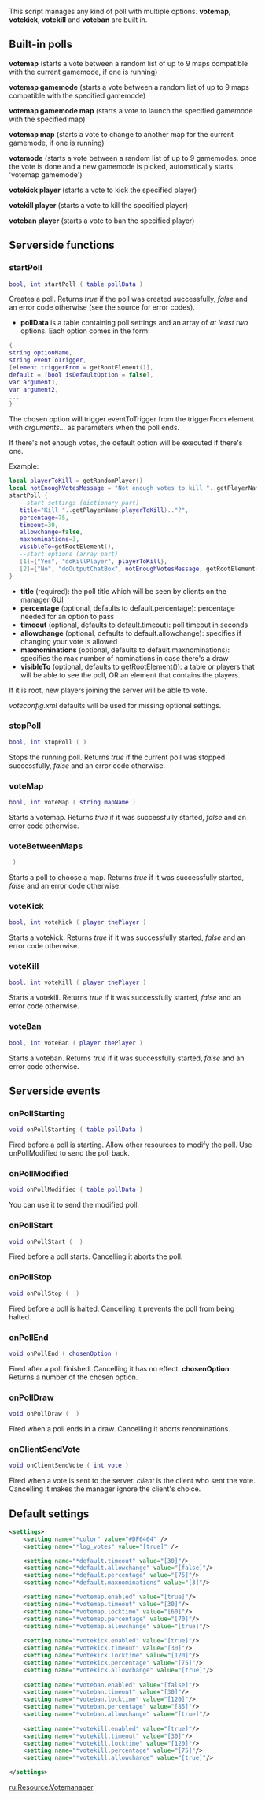This script manages any kind of poll with multiple options. **votemap**, **votekick**, **votekill** and **voteban** are built in.

Built-in polls
--------------

**votemap** (starts a vote between a random list of up to 9 maps compatible with the current gamemode, if one is running)

**votemap gamemode** (starts a vote between a random list of up to 9 maps compatible with the specified gamemode)

**votemap gamemode map** (starts a vote to launch the specified gamemode with the specified map)

**votemap map** (starts a vote to change to another map for the current gamemode, if one is running)

**votemode** (starts a vote between a random list of up to 9 gamemodes. once the vote is done and a new gamemode is picked, automatically starts 'votemap gamemode')

**votekick player** (starts a vote to kick the specified player)

**votekill player** (starts a vote to kill the specified player)

**voteban player** (starts a vote to ban the specified player)

Serverside functions
--------------------

### startPoll

``` lua
bool, int startPoll ( table pollData )
```

Creates a poll. Returns *true* if the poll was created successfully, *false* and an error code otherwise (see the source for error codes).

-   **pollData** is a table containing poll settings and an array of *at least two* options. Each option comes in the form:

``` lua
{
string optionName,
string eventToTrigger,
[element triggerFrom = getRootElement()],
default = [bool isDefaultOption = false],
var argument1,
var argument2,
...
}
```

The chosen option will trigger eventToTrigger from the triggerFrom element with *arguments...* as parameters when the poll ends.

If there's not enough votes, the default option will be executed if there's one.

Example:

``` lua
local playerToKill = getRandomPlayer()
local notEnoughVotesMessage = "Not enough votes to kill "..getPlayerName(playerToKill).."."
startPoll {
   --start settings (dictionary part)
   title="Kill "..getPlayerName(playerToKill).."?",
   percentage=75,
   timeout=30,
   allowchange=false,
   maxnominations=3,
   visibleTo=getRootElement(),
   --start options (array part)
   [1]={"Yes", "doKillPlayer", playerToKill},
   [2]={"No", "doOutputChatBox", notEnoughVotesMessage, getRootElement(), vR, vG, vB; default=true},
}
```

-   **title** (required): the poll title which will be seen by clients on the manager GUI
-   **percentage** (optional, defaults to default.percentage): percentage needed for an option to pass
-   **timeout** (optional, defaults to default.timeout): poll timeout in seconds
-   **allowchange** (optional, defaults to default.allowchange): specifies if changing your vote is allowed
-   **maxnominations** (optional, defaults to default.maxnominations): specifies the max number of nominations in case there's a draw
-   **visibleTo** (optional, defaults to [getRootElement](/docs/getrootelement.md "wikilink")()): a table or players that will be able to see the poll, OR an element that contains the players.

If it is root, new players joining the server will be able to vote.

*voteconfig.xml* defaults will be used for missing optional settings.

### stopPoll

``` lua
bool, int stopPoll ( )
```

Stops the running poll. Returns *true* if the current poll was stopped successfully, *false* and an error code otherwise.

### voteMap

``` lua
bool, int voteMap ( string mapName )
```

Starts a votemap. Returns *true* if it was successfully started, *false* and an error code otherwise.

### voteBetweenMaps

``` lua
 )
```

Starts a poll to choose a map. Returns *true* if it was successfully started, *false* and an error code otherwise.

### voteKick

``` lua
bool, int voteKick ( player thePlayer )
```

Starts a votekick. Returns *true* if it was successfully started, *false* and an error code otherwise.

### voteKill

``` lua
bool, int voteKill ( player thePlayer )
```

Starts a votekill. Returns *true* if it was successfully started, *false* and an error code otherwise.

### voteBan

``` lua
bool, int voteBan ( player thePlayer )
```

Starts a voteban. Returns *true* if it was successfully started, *false* and an error code otherwise.

Serverside events
-----------------

### onPollStarting

``` lua
void onPollStarting ( table pollData )
```

Fired before a poll is starting. Allow other resources to modify the poll. Use onPollModified to send the poll back.

### onPollModified

``` lua
void onPollModified ( table pollData )
```

You can use it to send the modified poll.

### onPollStart

``` lua
void onPollStart (  )
```

Fired before a poll starts. Cancelling it aborts the poll.

### onPollStop

``` lua
void onPollStop (  )
```

Fired before a poll is halted. Cancelling it prevents the poll from being halted.

### onPollEnd

``` lua
void onPollEnd ( chosenOption )
```

Fired after a poll finished. Cancelling it has no effect.
**chosenOption**: Returns a number of the chosen option.

### onPollDraw

``` lua
void onPollDraw (  )
```

Fired when a poll ends in a draw. Cancelling it aborts renominations.

### onClientSendVote

``` lua
void onClientSendVote ( int vote )
```

Fired when a vote is sent to the server. *client* is the client who sent the vote. Cancelling it makes the manager ignore the client's choice.

Default settings
----------------

``` xml
<settings>
    <setting name="*color" value="#DF6464" />
    <setting name="*log_votes" value="[true]" />

    <setting name="*default.timeout" value="[30]"/>
    <setting name="*default.allowchange" value="[false]"/>
    <setting name="*default.percentage" value="[75]"/>
    <setting name="*default.maxnominations" value="[3]"/>

    <setting name="*votemap.enabled" value="[true]"/>
    <setting name="*votemap.timeout" value="[30]"/>
    <setting name="*votemap.locktime" value="[60]"/>
    <setting name="*votemap.percentage" value="[70]"/>
    <setting name="*votemap.allowchange" value="[true]"/>
    
    <setting name="*votekick.enabled" value="[true]"/>
    <setting name="*votekick.timeout" value="[30]"/>
    <setting name="*votekick.locktime" value="[120]"/>
    <setting name="*votekick.percentage" value="[75]"/>
    <setting name="*votekick.allowchange" value="[true]"/>
    
    <setting name="*voteban.enabled" value="[false]"/>
    <setting name="*voteban.timeout" value="[30]"/>
    <setting name="*voteban.locktime" value="[120]"/>
    <setting name="*voteban.percentage" value="[85]"/>
    <setting name="*voteban.allowchange" value="[true]"/>
    
    <setting name="*votekill.enabled" value="[true]"/>
    <setting name="*votekill.timeout" value="[30]"/>
    <setting name="*votekill.locktime" value="[120]"/>
    <setting name="*votekill.percentage" value="[75]"/>
    <setting name="*votekill.allowchange" value="[true]"/>

</settings>
```

[ru:<Resource:Votemanager>](/docs/ru-resource-votemanager.md "wikilink")

